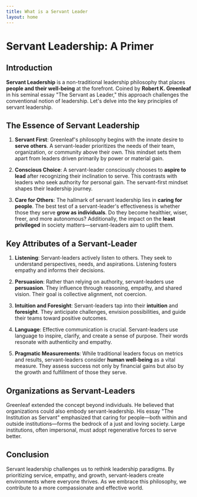 ```yaml
---
title: What is a Servant Leader
layout: home
---
```

# Servant Leadership: A Primer

## Introduction

**Servant Leadership** is a non-traditional leadership philosophy that places **people and their well-being** at the forefront. Coined by **Robert K. Greenleaf** in his seminal essay "The Servant as Leader," this approach challenges the conventional notion of leadership. Let's delve into the key principles of servant leadership.

## The Essence of Servant Leadership

1. **Servant First**: Greenleaf's philosophy begins with the innate desire to **serve others**. A servant-leader prioritizes the needs of their team, organization, or community above their own. This mindset sets them apart from leaders driven primarily by power or material gain.

2. **Conscious Choice**: A servant-leader consciously chooses to **aspire to lead** after recognizing their inclination to serve. This contrasts with leaders who seek authority for personal gain. The servant-first mindset shapes their leadership journey.

3. **Care for Others**: The hallmark of servant leadership lies in **caring for people**. The best test of a servant-leader's effectiveness is whether those they serve **grow as individuals**. Do they become healthier, wiser, freer, and more autonomous? Additionally, the impact on the **least privileged** in society matters—servant-leaders aim to uplift them.

## Key Attributes of a Servant-Leader

1. **Listening**: Servant-leaders actively listen to others. They seek to understand perspectives, needs, and aspirations. Listening fosters empathy and informs their decisions.

2. **Persuasion**: Rather than relying on authority, servant-leaders use **persuasion**. They influence through reasoning, empathy, and shared vision. Their goal is collective alignment, not coercion.

3. **Intuition and Foresight**: Servant-leaders tap into their **intuition** and **foresight**. They anticipate challenges, envision possibilities, and guide their teams toward positive outcomes.

4. **Language**: Effective communication is crucial. Servant-leaders use language to inspire, clarify, and create a sense of purpose. Their words resonate with authenticity and empathy.

5. **Pragmatic Measurements**: While traditional leaders focus on metrics and results, servant-leaders consider **human well-being** as a vital measure. They assess success not only by financial gains but also by the growth and fulfillment of those they serve.

## Organizations as Servant-Leaders

Greenleaf extended the concept beyond individuals. He believed that organizations could also embody servant-leadership. His essay "The Institution as Servant" emphasized that caring for people—both within and outside institutions—forms the bedrock of a just and loving society. Large institutions, often impersonal, must adopt regenerative forces to serve better.

## Conclusion

Servant leadership challenges us to rethink leadership paradigms. By prioritizing service, empathy, and growth, servant-leaders create environments where everyone thrives. As we embrace this philosophy, we contribute to a more compassionate and effective world.

